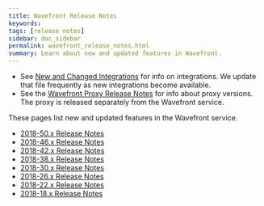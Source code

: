 ```yaml
---
title: Wavefront Release Notes
keywords:
tags: [release notes]
sidebar: doc_sidebar
permalink: wavefront_release_notes.html
summary: Learn about new and updated features in Wavefront.
---
```

* See [New and Changed Integrations](integrations_new_changed.html) for info on integrations. We update that file frequently as new integrations become available.
* See the [Wavefront Proxy Release Notes](proxies_versions.html) for info about proxy versions. The proxy is released separately from the Wavefront service.

These pages list new and updated features in the Wavefront service.

- [2018-50.x Release Notes](2018.50.x_release_notes.html)
- [2018-46.x Release Notes](2018.46.x_release_notes.html)
- [2018-42.x Release Notes](2018.42.x_release_notes.html)
- [2018-38.x Release Notes](2018.38.x_release_notes.html)
- [2018-30.x Release Notes](2018.30.x_release_notes.html)
- [2018-26.x Release Notes](2018.26.x_release_notes.html)
- [2018-22.x Release Notes](2018.22.x_release_notes.html)
- [2018-18.x Release Notes](2018.18.x_release_notes.html)
